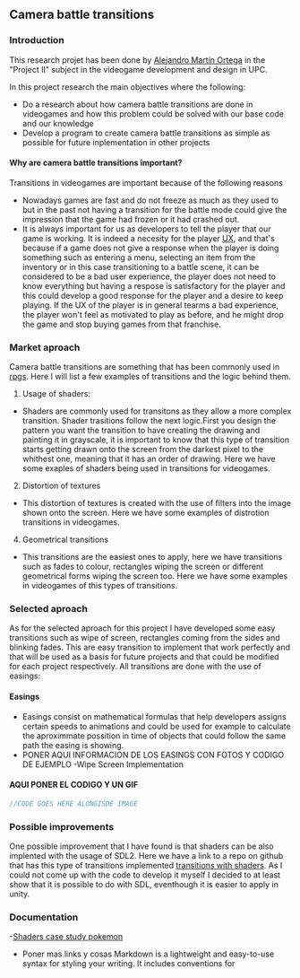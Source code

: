##  Camera battle transitions

### Introduction

This research projet has been done by [Alejandro Martín Ortega](https://github.com/Alejandromo125) in the "Project II" subject in the videogame development and design in UPC.

In this project research the main objectives where the following:
- Do a research about how camera battle transitions are done in videogames and how this problem could be solved with our base code and our knowledge 
- Develop a program to create camera battle transitions as simple as possible for future inplementation in other projects
#### Why are camera battle transitions important?
Transitions in videogames are important because of the following reasons
- Nowadays games are fast and do not freeze as much as they used to but in the past not having a transition for the battle mode could give the impression that the game had frozen or it had crashed out.
- It is always important for us as developers to tell the player that our game is working. It is indeed a necesity for the player [UX](https://en.wikipedia.org/wiki/User_experience), and that's because if a game does not give a response when the player is doing something such as entering a menu, selecting an item from the inventory or in this case transitioning to a battle scene, it can be considered to be a bad user experience, the player does not need to know everything but having a respose is satisfactory for the player and this could develop a good response for the player and a desire to keep playing. If the UX of the player is in general tearms a bad experience, the player won't feel as motivated to play as before, and he might drop the game and stop buying games from that franchise.

### Market aproach

Camera battle transitions are something that has been commonly used in [rpgs](https://en.wikipedia.org/wiki/Role-playing_video_game). Here I will list a few examples of transitions and the logic behind them.

1. Usage of shaders:
- Shaders are commonly used for transitons as they allow a more complex transition. Shader trasitions follow the next logic.First you design the pattern you want the transition to have creating the drawing and painting it in grayscale, it is important to know that this type of transition starts getting drawn onto the screen from the darkest pixel to the whithest one, meaning that it has an order of drawing. Here we have some exaples of shaders being used in transitions for videogames.
2. Distortion of textures
- This distortion of textures is created with the use of filters into the image shown onto the screen. Here we have some examples of distrotion transitions in videogames.
4. Geometrical transitions
- This transitions are the easiest ones to apply, here we have transitions such as fades to colour, rectangles wiping the screen or different geometrical forms wiping the screen too. Here we have some examples in videogames of this types of transitions.

### Selected aproach
As for the selected aproach for this project I have developed some easy transitions such as wipe of screen, rectangles coming from the sides and blinking fades.
This are easy transition to implement that work perfectly and that will be used as a basis for future projects and that could be modified for each project respectively.
All transitions are done with the use of easings:
#### Easings
- Easings consist on mathematical formulas that help developers assigns certain speeds to animations and could be used for example to calculate the aproximmate possition in time of objects that could follow the same path the easing is showing.
- PONER AQUI INFORMACION DE LOS EASINGS CON FOTOS Y CODIGO DE EJEMPLO
-Wipe Screen Implementation
#### AQUI PONER EL CODIGO Y UN GIF
```c++
//CODE GOES HERE ALONGISDE IMAGE
```
### Possible improvements
One possible improvement that I have found is that shaders can be also implented with the usage of SDL2. Here we have a link to a repo on github that has this type of transitions implemented [transitions with shaders](). As I could not come up with the code to develop it myself I decided to at least show that it is possible to do with SDL, eventhough it is easier to apply in unity.

### Documentation
-[Shaders case study pokemon](https://www.youtube.com/watch?v=LnAoD7hgDxw)
- Poner mas links y cosas
Markdown is a lightweight and easy-to-use syntax for styling your writing. It includes conventions for


